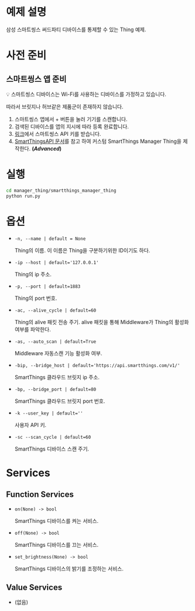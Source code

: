# 예제 설명

삼성 스마트씽스 써드파티 디바이스를 통제할 수 있는 Thing 예제.

# 사전 준비

## 스마트씽스 앱 준비

<aside>
💡 스마트씽스 디바이스는 Wi-Fi를 사용하는 디바이스를 가정하고 있습니다.

따라서 브릿지나 허브같은 제품군이 존재하지 않습니다.

</aside>

1. 스마트씽스 앱에서 + 버튼을 눌러 기기를 스캔합니다.
2. 검색된 디바이스를 앱의 지시에 따라 등록 완료합니다.
3. [링크](https://account.smartthings.com/tokens)에서 스마트씽스 API 키를 받습니다.
4. [SmartThingsAPI 문서](https://developer-preview.smartthings.com/docs/api/public)를 참고 하여 커스텀 SmartThings Manager Thing을 제작한다. **(_Advanced_)**

# 실행

```bash
cd manager_thing/smartthings_manager_thing
python run.py
```

# 옵션

- `-n, --name | default = None`

  Thing의 이름. 이 이름은 Thing을 구분하기위한 ID이기도 하다.

- `-ip --host | default='127.0.0.1'`

  Thing의 ip 주소.

- `-p, --port | default=1883`

  Thing의 port 번호.

- `-ac, --alive_cycle | default=60`

  Thing의 alive 패킷 전송 주기. alive 패킷을 통해 Middleware가 Thing의 활성화 여부를 파악한다.

- `-as, --auto_scan | default=True`

  Middleware 자동스캔 기능 활성화 여부.

- `-bip, --bridge_host | default='https://api.smartthings.com/v1/'`

  SmartThings 클라우드 브릿지 ip 주소.

- `-bp, --bridge_port | default=80`

  SmartThings 클라우드 브릿지 port 번호.

- `-k --user_key | default=''`

  사용자 API 키.

- `-sc --scan_cycle | default=60`

  SmartThings 디바이스 스캔 주기.

# Services

## Function Services

- `on(None) -> bool`

  SmartThings 디바이스를 켜는 서비스.

- `off(None) -> bool`

  SmartThings 디바이스를 끄는 서비스.

- `set_brightness(None) -> bool`

  SmartThings 디바이스의 밝기를 조정하는 서비스.

## Value Services

- (없음)
